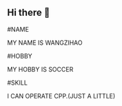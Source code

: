 ## Hi there 👋
#NAME

MY NAME IS WANGZIHAO

#HOBBY

MY HOBBY IS SOCCER

#SKILL

I CAN OPERATE CPP.(JUST A LITTLE)
<!--
**w-zi-hao/w-zi-hao** is a ✨ _special_ ✨ repository because its `README.md` (this file) appears on your GitHub profile.

Here are some ideas to get you started:

- 🔭 I’m currently working on ...
- 🌱 I’m currently learning ...
- 👯 I’m looking to collaborate on ...
- 🤔 I’m looking for help with ...
- 💬 Ask me about ...
- 📫 How to reach me: ...
- 😄 Pronouns: ...
- ⚡ Fun fact: ...
-->
